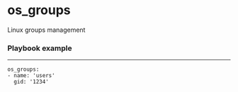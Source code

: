 # os_groups

Linux groups management

### Playbook example
----------------
```
os_groups:
- name: 'users'
  gid: '1234'
```
